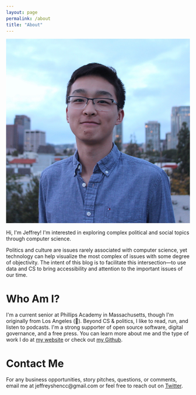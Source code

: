 ```yaml
---
layout: page
permalink: /about
title: "About"
---
```


<div><img src = "/assets/graphics/profile-photo.JPG" class = "half"/></div>

<div style = "overflow:hidden">
  <p class = "subtitle">
    Hi, I'm Jeffrey! I'm interested in exploring complex political and social topics through computer science.
  </p>
  <p>Politics and culture are issues rarely associated with computer science, yet technology can help visualize the most complex of issues with some degree of objectivity. The intent of this blog is to facilitate this intersection—to use data and CS to bring accessibility and attention to the important issues of our time.</p>
  <h1>Who Am I?</h1>
  <p>I'm a current senior at Phillips Academy in Massachusetts, though I'm originally from Los Angeles (🌴). Beyond CS & politics, I like to read, run, and listen to podcasts. I'm a strong supporter of open source software, digital governance, and a free press. You can learn more about me and the type of work I do at <a href = "http://jeffreyshen.com">my website</a> or check out <a href = "https://github.com/jeffreyshen19">my Github</a>.</p>
  <h1>Contact Me</h1>
  <p>For any business opportunities, story pitches, questions, or comments, email me at jeffreyshencc@gmail.com or feel free to reach out on <a href = "https://twitter.com/JeffreyShen10">Twitter</a>.</p>
</div>
